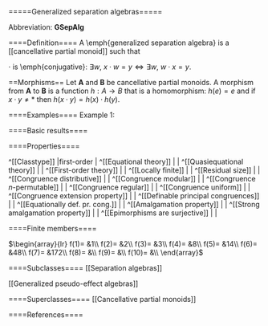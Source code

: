 =====Generalized separation algebras=====

Abbreviation: **GSepAlg**

====Definition====
A \emph{generalized separation algebra} is a [[cancellative partial monoid]] such that 

$\cdot$ is \emph{conjugative}: $\exists w, \ x\cdot w=y \iff \exists w, \ w\cdot x=y$.

==Morphisms==
Let $\mathbf{A}$ and $\mathbf{B}$ be cancellative partial monoids. A morphism from $\mathbf{A}$ to $\mathbf{B}$ is a function $h:A\rightarrow B$ that is a homomorphism: 
$h(e)=e$ and
if $x\cdot y\ne *$ then $h(x \cdot y)=h(x) \cdot h(y)$.

====Examples====
Example 1: 

====Basic results====


====Properties====

^[[Classtype]]                        |first-order  |
^[[Equational theory]]                | |
^[[Quasiequational theory]]           | |
^[[First-order theory]]               | |
^[[Locally finite]]                   | |
^[[Residual size]]                    | |
^[[Congruence distributive]]          | |
^[[Congruence modular]]               | |
^[[Congruence $n$-permutable]]        | |
^[[Congruence regular]]               | |
^[[Congruence uniform]]               | |
^[[Congruence extension property]]    | |
^[[Definable principal congruences]]  | |
^[[Equationally def. pr. cong.]]      | |
^[[Amalgamation property]]            | |
^[[Strong amalgamation property]]     | |
^[[Epimorphisms are surjective]]      | |

====Finite members====

$\begin{array}{lr}
  f(1)= &1\\
  f(2)= &2\\
  f(3)= &3\\
  f(4)= &8\\
  f(5)= &14\\
  f(6)= &48\\
  f(7)= &172\\
  f(8)= &\\
  f(9)= &\\
  f(10)= &\\
\end{array}$

====Subclasses====
[[Separation algebras]]

[[Generalized pseudo-effect algebras]]


====Superclasses====
[[Cancellative partial monoids]]


====References====


